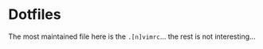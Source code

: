 Dotfiles
==============

The most maintained file here is the `.[n]vimrc`... the rest is not interesting...
